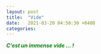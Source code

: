 ```yaml
---
layout: post
title:  "Vide"
date:   2021-03-20 04:50:30 +0400
categories: 
---
```


<span style="color: green">***C'est un immense vide ... !***</span>
